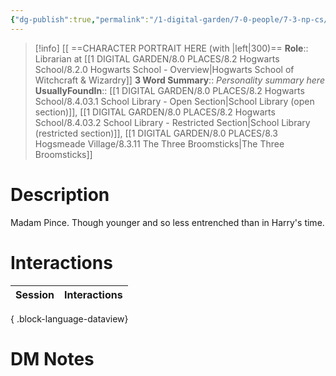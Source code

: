 ```yaml
---
{"dg-publish":true,"permalink":"/1-digital-garden/7-0-people/7-3-np-cs/irma-pince/","tags":["#person","hogwarts","hogwarts-faculty","support-staff"]}
---
```


>[!info] 
>[[ ==CHARACTER PORTRAIT HERE (with |left|300)==
>**Role**:: Librarian at [[1 DIGITAL GARDEN/8.0 PLACES/8.2 Hogwarts School/8.2.0 Hogwarts School - Overview\|Hogwarts School of Witchcraft & Wizardry]]
>**3 Word Summary**:: *Personality summary here*
>**UsuallyFoundIn**:: [[1 DIGITAL GARDEN/8.0 PLACES/8.2 Hogwarts School/8.4.03.1 School Library - Open Section\|School Library (open section)]], [[1 DIGITAL GARDEN/8.0 PLACES/8.2 Hogwarts School/8.4.03.2 School Library - Restricted Section\|School Library (restricted section)]], [[1 DIGITAL GARDEN/8.0 PLACES/8.3 Hogsmeade Village/8.3.11 The Three Broomsticks\|The Three Broomsticks]]

# Description
 Madam Pince. Though younger and so less entrenched than in Harry's time.

# Interactions

| Session | Interactions |
| ------- | ------------ |

{ .block-language-dataview}


# DM Notes

